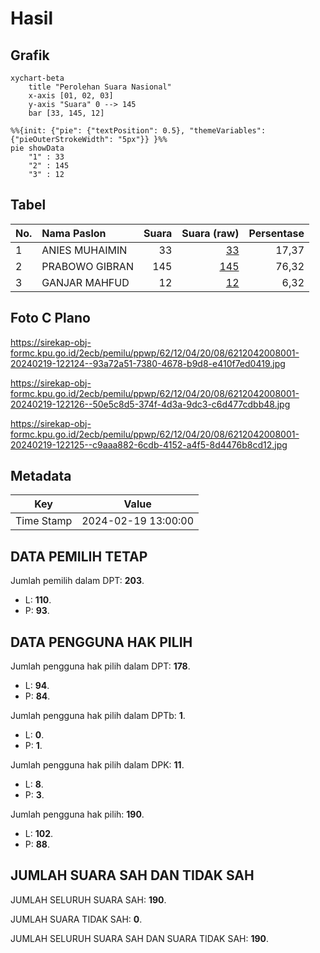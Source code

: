 # Hasil

## Grafik

```mermaid
xychart-beta
    title "Perolehan Suara Nasional"
    x-axis [01, 02, 03]
    y-axis "Suara" 0 --> 145
    bar [33, 145, 12]
```

```mermaid
%%{init: {"pie": {"textPosition": 0.5}, "themeVariables": {"pieOuterStrokeWidth": "5px"}} }%%
pie showData
    "1" : 33
    "2" : 145
    "3" : 12
```

## Tabel

| No. | Nama Paslon    | Suara | Suara (raw) | Persentase |
|:--- |:-------------- | -----:| -----------:| ----------:|
| 1   | ANIES MUHAIMIN | 33    | [33][p-1]   | 17,37      |
| 2   | PRABOWO GIBRAN | 145   | [145][p-2]  | 76,32      |
| 3   | GANJAR MAHFUD  | 12    | [12][p-3]   | 6,32       |


[p-1]: https://github.com/gigit-pemilu/pemilu-2024/blob/main/pilpres/hitung-suara/sub/62-kalimantan-tengah/sub/12-murung-raya/sub/04-permata-intan/sub/2008-pantai-laga/sub/001-tps/sub/paslon-1.txt
[p-2]: https://github.com/gigit-pemilu/pemilu-2024/blob/main/pilpres/hitung-suara/sub/62-kalimantan-tengah/sub/12-murung-raya/sub/04-permata-intan/sub/2008-pantai-laga/sub/001-tps/sub/paslon-2.txt
[p-3]: https://github.com/gigit-pemilu/pemilu-2024/blob/main/pilpres/hitung-suara/sub/62-kalimantan-tengah/sub/12-murung-raya/sub/04-permata-intan/sub/2008-pantai-laga/sub/001-tps/sub/paslon-3.txt

## Foto C Plano

https://sirekap-obj-formc.kpu.go.id/2ecb/pemilu/ppwp/62/12/04/20/08/6212042008001-20240219-122124--93a72a51-7380-4678-b9d8-e410f7ed0419.jpg

https://sirekap-obj-formc.kpu.go.id/2ecb/pemilu/ppwp/62/12/04/20/08/6212042008001-20240219-122126--50e5c8d5-374f-4d3a-9dc3-c6d477cdbb48.jpg

https://sirekap-obj-formc.kpu.go.id/2ecb/pemilu/ppwp/62/12/04/20/08/6212042008001-20240219-122125--c9aaa882-6cdb-4152-a4f5-8d4476b8cd12.jpg


## Metadata

| Key        | Value               |
| ---------- | ------------------- |
| Time Stamp | 2024-02-19 13:00:00 |


## DATA PEMILIH TETAP

Jumlah pemilih dalam DPT: **203**.
 * L: **110**.
 * P: **93**.

## DATA PENGGUNA HAK PILIH

Jumlah pengguna hak pilih dalam DPT: **178**.
 * L: **94**.
 * P: **84**.

Jumlah pengguna hak pilih dalam DPTb: **1**.
 * L: **0**.
 * P: **1**.

Jumlah pengguna hak pilih dalam DPK: **11**.
 * L: **8**.
 * P: **3**.

Jumlah pengguna hak pilih: **190**.
 * L: **102**.
 * P: **88**.

## JUMLAH SUARA SAH DAN TIDAK SAH

JUMLAH SELURUH SUARA SAH: **190**.

JUMLAH SUARA TIDAK SAH: **0**.

JUMLAH SELURUH SUARA SAH DAN SUARA TIDAK SAH: **190**.


